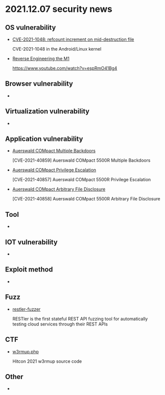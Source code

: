 # 2021.12.07 security news

## OS vulnerability 

* [CVE-2021-1048: refcount increment on mid-destruction file](https://googleprojectzero.github.io/0days-in-the-wild/0day-RCAs/2021/CVE-2021-1048.html)

  CVE-2021-1048 in the Android/Linux kernel

* [Reverse Engineering the M1](https://i.blackhat.com/USA21/Wednesday-Handouts/us-21-Reverse-Engineering-The-M1.pdf)

  https://www.youtube.com/watch?v=espRmO41Bg4

## Browser vulnerability

* 

## Virtualization vulnerability

* 

## Application vulnerability 

* [Auerswald COMpact Multiple Backdoors](https://www.redteam-pentesting.de/en/advisories/rt-sa-2021-007/-auerswald-compact-multiple-backdoors)

  [CVE-2021-40859] Auerswald COMpact 5500R Multiple Backdoors

* [Auerswald COMpact Privilege Escalation](https://www.redteam-pentesting.de/en/advisories/rt-sa-2021-005/-auerswald-compact-privilege-escalation)

  [CVE-2021-40857] Auerswald COMpact 5500R Privilege Escalation

* [Auerswald COMpact Arbitrary File Disclosure](https://www.redteam-pentesting.de/en/advisories/rt-sa-2021-006/-auerswald-compact-arbitrary-file-disclosure)

  [CVE-2021-40858] Auerswald COMpact 5500R Arbitrary File Disclosure

## Tool

* 

## IOT vulnerability 

* 

## Exploit method

* 

## Fuzz

* [restler-fuzzer](https://github.com/microsoft/restler-fuzzer)

  RESTler is the first stateful REST API fuzzing tool for automatically testing cloud services through their REST APIs

## CTF

* [w3rmup.php](https://gist.github.com/orangetw/7650479e7541c6843fe0b612c4db2125)

  Hitcon 2021 w3rmup source code

## Other

* 


